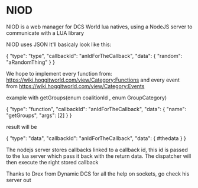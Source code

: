 # NIOD

NIOD is a web manager for DCS World lua natives, using a NodeJS server to communicate with a LUA library

NIOD uses JSON
It'll basicaly look like this:

{
"type": "type",
"callbackId": "anIdForTheCallback",
"data": {
"random": "aRandomThing"
}
}

We hope to implement every function from: https://wiki.hoggitworld.com/view/Category:Functions
and every event from https://wiki.hoggitworld.com/view/Category:Events

example with getGroups(enum coalitionId , enum GroupCategory)

{
"type": "function",
"callbackId": "anIdForTheCallback",
"data": {
"name": "getGroups",
"args": [2]
}
}

result will be

{
"type": "data",
"callbackId": "anIdForTheCallback",
"data": { #thedata }
}

The nodejs server stores callbacks linked to a callback id, this id is passed to the lua server which pass it
back with the return data. The dispatcher will then execute the right stored callback


Thanks to Drex from Dynamic DCS for all the help on sockets, go check his server out